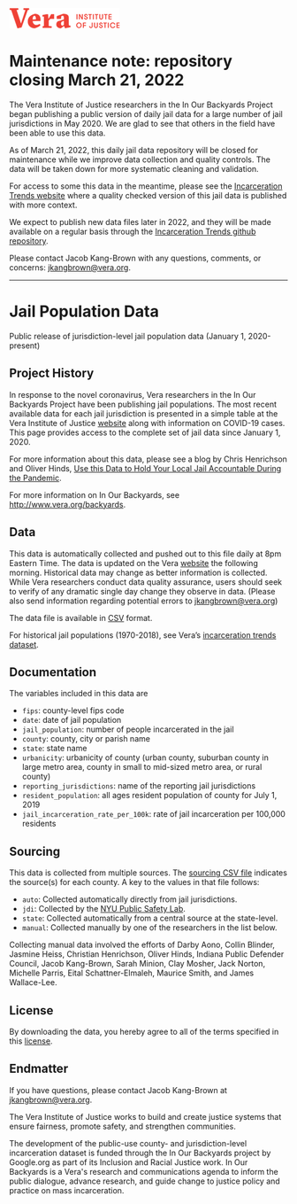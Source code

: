 ![Vera Institute of Justice Logo](https://github.com/vera-institute/jail-population-data/blob/master/vera-logo.png?raw=true)
# Maintenance note: repository closing March 21, 2022
The Vera Institute of Justice researchers in the In Our Backyards Project began publishing a public version of daily jail data for a large number of jail jurisdictions in May 2020. We are glad to see that others in the field have been able to use this data.

As of March 21, 2022, this daily jail data repository will be closed for maintenance while we improve data collection and quality controls. The data will be taken down for more systematic cleaning and validation.

For access to some this data in the meantime, please see the [Incarceration Trends website](https://trends.vera.org) where a quality checked version of this jail data is published with more context.

We expect to publish new data files later in 2022, and they will be made available on a regular basis through the [Incarceration Trends github repository](https://github.com/vera-institute/incarceration-trends).

Please contact Jacob Kang-Brown with any questions, comments, or concerns: <jkangbrown@vera.org>.

-------------------------

# Jail Population Data
Public release of jurisdiction-level jail population data (January 1, 2020-present)

## Project History
In response to the novel coronavirus, Vera researchers in the In Our Backyards Project have been publishing jail populations. The most recent available data for each jail jurisdiction is presented in a simple table at the Vera Institute of Justice [website](https://www.vera.org/projects/covid-19-criminal-justice-responses/covid-19-data) along with information on COVID-19 cases. This page provides access to the complete set of jail data since January 1, 2020.

For more information about this data, please see a blog by Chris Henrichson and Oliver Hinds,
[Use this Data to Hold Your Local Jail Accountable During the Pandemic](https://www.vera.org/blog/covid-19-1/use-this-data-to-hold-your-local-jail-accountable-during-the-pandemic).

For more information on In Our Backyards, see http://www.vera.org/backyards.

## Data

This data is automatically collected and pushed out to this file daily at 8pm Eastern Time. The data is updated on the Vera [website](https://www.vera.org/projects/covid-19-criminal-justice-responses/covid-19-data) the following morning.   Historical data may change as better information is collected. While Vera researchers conduct data quality assurance, users should seek to verify of any dramatic single day change they observe in data.  (Please also send information regarding potential errors to jkangbrown@vera.org)

The data file is available in [CSV](https://github.com/vera-institute/jail-population-data/blob/master/jail_population.csv) format.

For historical jail populations (1970-2018), see Vera’s [incarceration trends dataset](https://github.com/vera-institute/incarceration_trends).

## Documentation

The variables included in this data are
* `fips`: county-level fips code
* `date`: date of jail population
* `jail_population`: number of people incarcerated in the jail
* `county`: county, city or parish name
* `state`: state name
* `urbanicity`: urbanicity of county (urban county, suburban county in large metro area, county in small to mid-sized metro area, or rural county)
* `reporting_jurisdictions`: name of the reporting jail jurisdictions
* `resident_population`: all ages resident population of county for July 1, 2019
* `jail_incarceration_rate_per_100k`: rate of jail incarceration per 100,000 residents

## Sourcing

This data is collected from multiple sources. The
[sourcing CSV file](https://github.com/vera-institute/jail-population-data/blob/master/jail_data_sources.csv)
indicates the source(s) for each county. A key to the values in that
file follows:
* `auto`: Collected automatically directly from jail jurisdictions.
* `jdi`: Collected by the [NYU Public Safety Lab](https://publicsafetylab.org/).
* `state`: Collected automatically from a central source at the state-level.
* `manual`: Collected manually by one of the researchers in the list below.

Collecting manual data involved the efforts of
Darby Aono,
Collin Blinder,
Jasmine Heiss,
Christian Henrichson,
Oliver Hinds,
Indiana Public Defender Council,
Jacob Kang-Brown,
Sarah Minion,
Clay Mosher,
Jack Norton,
Michelle Parris,
Eital Schattner-Elmaleh,
Maurice Smith, and
James Wallace-Lee.

## License

By downloading the data, you hereby agree to all of the terms specified in this [license](https://github.com/vera-institute/jail-population-data/blob/master/License.md).


## Endmatter

If you have questions, please contact Jacob Kang-Brown at <jkangbrown@vera.org>.

The Vera Institute of Justice works to build and create justice systems that ensure fairness, promote safety, and strengthen communities.

The development of the public-use county- and jurisdiction-level incarceration dataset is funded through the In Our Backyards project by Google.org as part of its Inclusion and Racial Justice work. In Our Backyards is a Vera's research and communications agenda to inform the public dialogue, advance research, and guide change to justice policy and practice on mass incarceration.
